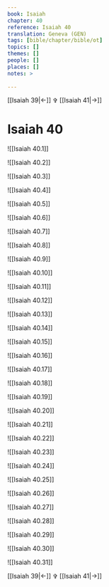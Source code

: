 ```yaml
---
book: Isaiah
chapter: 40
reference: Isaiah 40
translation: Geneva (GEN)
tags: [bible/chapter/bible/ot]
topics: []
themes: []
people: []
places: []
notes: >
  
---
```


[[Isaiah 39|<-]] ✞ [[Isaiah 41|->]]

# Isaiah 40

![[Isaiah 40.1]]

![[Isaiah 40.2]]

![[Isaiah 40.3]]

![[Isaiah 40.4]]

![[Isaiah 40.5]]

![[Isaiah 40.6]]

![[Isaiah 40.7]]

![[Isaiah 40.8]]

![[Isaiah 40.9]]

![[Isaiah 40.10]]

![[Isaiah 40.11]]

![[Isaiah 40.12]]

![[Isaiah 40.13]]

![[Isaiah 40.14]]

![[Isaiah 40.15]]

![[Isaiah 40.16]]

![[Isaiah 40.17]]

![[Isaiah 40.18]]

![[Isaiah 40.19]]

![[Isaiah 40.20]]

![[Isaiah 40.21]]

![[Isaiah 40.22]]

![[Isaiah 40.23]]

![[Isaiah 40.24]]

![[Isaiah 40.25]]

![[Isaiah 40.26]]

![[Isaiah 40.27]]

![[Isaiah 40.28]]

![[Isaiah 40.29]]

![[Isaiah 40.30]]

![[Isaiah 40.31]]

[[Isaiah 39|<-]] ✞ [[Isaiah 41|->]]
